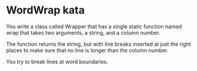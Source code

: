 WordWrap kata
=============

You write a class called Wrapper that has a single static function named wrap that takes two arguments, a string, and a column number. 

The function returns the string, but with line breaks inserted at just the right places to make sure that no line is longer than the column number. 

You try to break lines at word boundaries.
